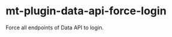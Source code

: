 mt-plugin-data-api-force-login
==============================

Force all endpoints of Data API to login.
